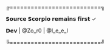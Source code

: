 ╔==========================╗

  𝗦𝗼𝘂𝗿𝗰𝗲 𝗦𝗰𝗼𝗿𝗽𝗶𝗼 𝗿𝗲𝗺𝗮𝗶𝗻𝘀 𝗳𝗶𝗿𝘀𝘁 ✓
 
   𝗗𝗲𝘃 | @Zo_r0 | @I_e_e_l
       
╚==========================╝
